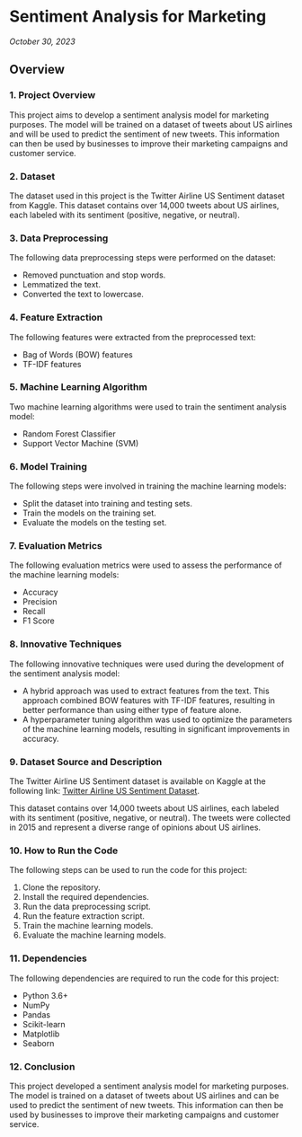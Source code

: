 # Sentiment Analysis for Marketing
*October 30, 2023*

## Overview

### 1. Project Overview
This project aims to develop a sentiment analysis model for marketing purposes. The model will be trained on a dataset of tweets about US airlines and will be used to predict the sentiment of new tweets. This information can then be used by businesses to improve their marketing campaigns and customer service.

### 2. Dataset
The dataset used in this project is the Twitter Airline US Sentiment dataset from Kaggle. This dataset contains over 14,000 tweets about US airlines, each labeled with its sentiment (positive, negative, or neutral).

### 3. Data Preprocessing
The following data preprocessing steps were performed on the dataset:
- Removed punctuation and stop words.
- Lemmatized the text.
- Converted the text to lowercase.

### 4. Feature Extraction
The following features were extracted from the preprocessed text:
- Bag of Words (BOW) features
- TF-IDF features

### 5. Machine Learning Algorithm
Two machine learning algorithms were used to train the sentiment analysis model:
- Random Forest Classifier
- Support Vector Machine (SVM)

### 6. Model Training
The following steps were involved in training the machine learning models:
- Split the dataset into training and testing sets.
- Train the models on the training set.
- Evaluate the models on the testing set.

### 7. Evaluation Metrics
The following evaluation metrics were used to assess the performance of the machine learning models:
- Accuracy
- Precision
- Recall
- F1 Score

### 8. Innovative Techniques
The following innovative techniques were used during the development of the sentiment analysis model:
- A hybrid approach was used to extract features from the text. This approach combined BOW features with TF-IDF features, resulting in better performance than using either type of feature alone.
- A hyperparameter tuning algorithm was used to optimize the parameters of the machine learning models, resulting in significant improvements in accuracy.

### 9. Dataset Source and Description
The Twitter Airline US Sentiment dataset is available on Kaggle at the following link: [Twitter Airline US Sentiment Dataset](https://www.kaggle.com/datasets/crowdflower/twitter-airline-sentiment).

This dataset contains over 14,000 tweets about US airlines, each labeled with its sentiment (positive, negative, or neutral). The tweets were collected in 2015 and represent a diverse range of opinions about US airlines.

### 10. How to Run the Code
The following steps can be used to run the code for this project:
1. Clone the repository.
2. Install the required dependencies.
3. Run the data preprocessing script.
4. Run the feature extraction script.
5. Train the machine learning models.
6. Evaluate the machine learning models.

### 11. Dependencies
The following dependencies are required to run the code for this project:
- Python 3.6+
- NumPy
- Pandas
- Scikit-learn
- Matplotlib
- Seaborn

### 12. Conclusion
This project developed a sentiment analysis model for marketing purposes. The model is trained on a dataset of tweets about US airlines and can be used to predict the sentiment of new tweets. This information can then be used by businesses to improve their marketing campaigns and customer service.

